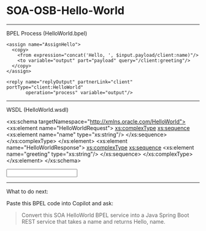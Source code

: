 # SOA-OSB-Hello-World


---

BPEL Process (HelloWorld.bpel)

<?xml version="1.0" encoding="UTF-8"?>
<process name="HelloWorld"
         targetNamespace="http://xmlns.oracle.com/HelloWorld"
         xmlns="http://docs.oasis-open.org/wsbpel/2.0/process/executable"
         xmlns:client="http://xmlns.oracle.com/HelloWorld"
         xmlns:xsd="http://www.w3.org/2001/XMLSchema"
         xmlns:ns1="http://xmlns.oracle.com/HelloWorld"
         xmlns:bpws="http://docs.oasis-open.org/wsbpel/2.0/process/executable"
         xmlns:ora="http://schemas.oracle.com/xpath/extension">
  
  <partnerLinks>
    <partnerLink name="client"
                 partnerLinkType="client:HelloWorld"
                 myRole="HelloWorldProvider"/>
  </partnerLinks>

  <variables>
    <variable name="input" messageType="client:HelloWorldRequestMessage"/>
    <variable name="output" messageType="client:HelloWorldResponseMessage"/>
  </variables>

  <sequence name="main">
    <receive name="receiveInput" partnerLink="client" portType="client:HelloWorld"
             operation="process" variable="input" createInstance="yes"/>
    
    <assign name="AssignHello">
      <copy>
        <from expression="concat('Hello, ', $input.payload/client:name)"/>
        <to variable="output" part="payload" query="/client:greeting"/>
      </copy>
    </assign>

    <reply name="replyOutput" partnerLink="client" portType="client:HelloWorld"
           operation="process" variable="output"/>
  </sequence>
</process>


---

WSDL (HelloWorld.wsdl)

<definitions xmlns="http://schemas.xmlsoap.org/wsdl/"
             xmlns:tns="http://xmlns.oracle.com/HelloWorld"
             xmlns:xs="http://www.w3.org/2001/XMLSchema"
             targetNamespace="http://xmlns.oracle.com/HelloWorld">
  <types>
    <xs:schema targetNamespace="http://xmlns.oracle.com/HelloWorld">
      <xs:element name="HelloWorldRequest">
        <xs:complexType>
          <xs:sequence>
            <xs:element name="name" type="xs:string"/>
          </xs:sequence>
        </xs:complexType>
      </xs:element>
      <xs:element name="HelloWorldResponse">
        <xs:complexType>
          <xs:sequence>
            <xs:element name="greeting" type="xs:string"/>
          </xs:sequence>
        </xs:complexType>
      </xs:element>
    </xs:schema>
  </types>

  <message name="HelloWorldRequestMessage">
    <part name="payload" element="tns:HelloWorldRequest"/>
  </message>
  <message name="HelloWorldResponseMessage">
    <part name="payload" element="tns:HelloWorldResponse"/>
  </message>

  <portType name="HelloWorld">
    <operation name="process">
      <input message="tns:HelloWorldRequestMessage"/>
      <output message="tns:HelloWorldResponseMessage"/>
    </operation>
  </portType>
</definitions>


---

What to do next:

Paste this BPEL code into Copilot and ask:

> Convert this SOA HelloWorld BPEL service into a Java Spring Boot REST service that takes a name and returns Hello, name.


